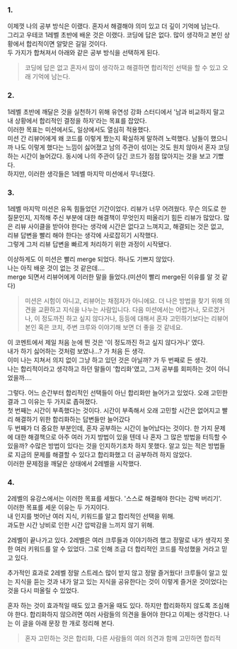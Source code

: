 ### 1.
이제껏 나의 공부 방식은 이랬다. 혼자서 해결해야 의미 있고 더 깊이 기억에 남는다.  
그리고 우테코 1레벨 초반에 배운 것은 이랬다. 코딩에 답은 없다. 많이 생각하고 본인 상황에서 합리적이면 알맞은 길일 것이다.  
두 가지가 합쳐져서 아래와 같은 공부 방식을 선택하게 된다. 
> 코딩에 답은 없고 혼자서 많이 생각하고 해결하면 합리적인 선택을 할 수 있고 오래 기억에 남는다.  
  
  
### 2.
1레벨 초반에 깨달은 것을 실천하기 위해 유연성 강화 스터디에서  '남과 비교하지 말고 내 상황에서 합리적인 결정을 하자'라는 목표를 잡았다.  
이러한 목표는 미션에서도, 일상에서도 열심히 적용했다.  
미션 간 리뷰어에게 왜 코드를 이렇게 짰는지 확실하게 말하려 노력했다. 남들이 했으니까 나도 이렇게 했다는 느낌이 싫어졌고 남의 주관이 섞이는 것도 원치 않아서 혼자 코딩하는 시간이 늘어갔다. 동시에 나의 주관이 담긴 코드가 점점 많아지는 것을 보고 기뻤다.  
하지만, 이러한 생각들은 1레벨 마지막 미션에서 무너졌다.  
  
### 3.
1레벨 마지막 미션은 유독 힘들었던 기간이었다. 리뷰가 너무 어려웠다. 무슨 의도로 한 질문인지, 지적해 주신 부분에 대한 해결책이 무엇인지 떠올리기 힘든 리뷰가 많았다. 
많은 리뷰 사이클을 받아야 한다는 생각에 시간은 없다고 느껴지고, 해결되는 것은 없고, 리뷰 답변을 빨리 해야 한다는 생각에 사로잡히기 시작했다.  
그렇게 그저 리뷰 답변을 빠르게 처리하기 위한 과정이 시작됐다.  
  
이상하게도 이 미션은 빨리 merge 되었다. 하나도 기쁘지 않았다.   
나는 아직 배운 것이 없는 것 같은데….  
merge 되면서 리뷰어에게 이러한 말을 들었다.(미션이 빨리 merge된 이유를 알 것 같다)  
> 미션은 시험이 아니고, 리뷰어는 채점자가 아니에요. 더 나은 방법을 찾기 위해 의견을 교환하고 지식을 나누는 사람입니다.
>다음 미션에서는 어렵거나, 모르겠거나, 이 정도까진 하고 싶지 않다거나, 등등에 대해서 혼자 고민하기보다는 리뷰어 본인 혹은 코치, 주변 크루와 이야기해 보면 더 좋을 것 같네요.
  
이 코멘트에서 제일 처음 눈에 띈 것은 '이 정도까진 하고 싶지 않다거나' 였다.  
내가 하기 싫어하는 것처럼 보였나…? 가 처음 든 생각.  
이미 나는 지쳐서 의지 없이 그냥 하고 있던 것은 아닐까? 가 두 번째로 든 생각.  
나는 합리적이라고 생각하고 하던 말들이 '합리화'였고, 그저 공부를 회피하는 것이 아니었을까….  
  
그렇다. 어느 순간부터 합리적인 선택들이 아닌 합리화만 늘어가고 있었다. 오래 고민한 결과 그 이유는 두 가지로 좁혀졌다.  
첫 번째는 시간이 부족했다는 것이다. 시간이 부족해서 오래 고민할 시간은 없어지고 빨리 해결하기 위한 합리화하는 답변들만 늘어갔다  
두 번째가 더 중요한 부분인데, 혼자 공부하는 시간이 늘어났다는 것이다. 한 가지 문제에 대한 해결책으로 아주 여러 가지 방법이 있을 텐데 나 혼자 그 많은 방법을 터득할 수 있을까? 수많은 방법이 있다는 것을 인지하기조차 하지 못했다. 알고 있는 적은 방법들로 지금의 문제를 해결할 수 있다고 합리화했고 더 공부하려 하지 않았다.  
이러한 문제점을 깨달은 상태에서 2레벨을 시작했다.
  
### 4.
2레벨의 유강스에서는 이러한 목표를 세웠다. '스스로 해결해야 한다는 강박 버리기'.  
이러한 목표를 세운 이유는 두 가지이다.  
내 인지를 벗어난 여러 지식, 키워드를 알고 합리적인 선택을 위해.  
과도한 시간 낭비로 인한 시간 압박감을 느끼지 않기 위해.  
  
2레벨이 끝나가고 있다. 2레벨은 여러 크루들과 이야기하려 했고 정말로 내가 생각지 못한 여러 키워드를 알 수 있었다. 그로 인해 조금 더 합리적인 코드를 작성했을 거라고 믿고 있다.  
  
추가적인 효과로 2레벨 정말 스트레스 많이 받지 않고 정말 즐거웠다! 크루들이 알고 있는 지식을 듣는 것과 내가 알고 있는 지식을 공유한다는 것이 이렇게 즐거운 것이었다는 것을 다시 떠올릴 수 있었다.  
  
혼자 하는 것이 효과적일 때도 있고 즐거울 때도 있다. 하지만 합리화하지 않도록 조심해야 한다. 합리화하지 않으려면 여러 사람들의 의견을 들어야 한다고 이제는 생각한다. 나는 이 글을 아래 문장 한 개로 정리해 본다.  
  
> 혼자 고민하는 것은 합리화, 다른 사람들의 여러 의견과 함께 고민하면 합리적  
